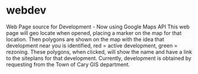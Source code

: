 webdev
======

Web Page source for Development - Now using Google Maps API
This web page will geo locate when opened, placing a marker on the map for that location.
Then polygons are shown on the map with the idea that development near you is identified, red = active development, green = rezoning.
These polygons, when clicked, will show the name and have a link to the siteplans for that development.
Currently, development is obtained by requesting from the Town of Cary GIS department.
